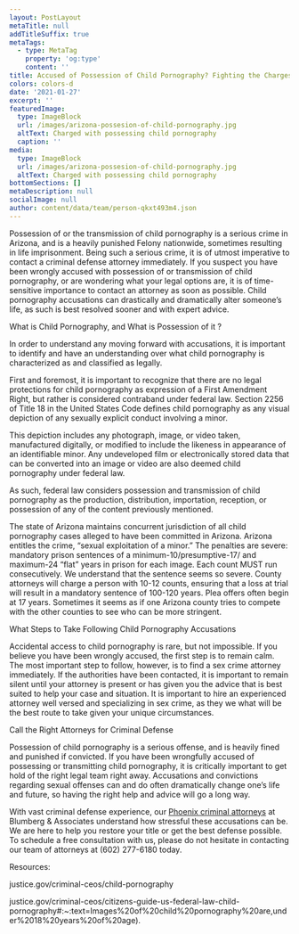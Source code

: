 ```yaml
---
layout: PostLayout
metaTitle: null
addTitleSuffix: true
metaTags:
  - type: MetaTag
    property: 'og:type'
    content: ''
title: Accused of Possession of Child Pornography? Fighting the Charges
colors: colors-d
date: '2021-01-27'
excerpt: ''
featuredImage:
  type: ImageBlock
  url: /images/arizona-possesion-of-child-pornography.jpg
  altText: Charged with possessing child pornography
  caption: ''
media:
  type: ImageBlock
  url: /images/arizona-possesion-of-child-pornography.jpg
  altText: Charged with possessing child pornography
bottomSections: []
metaDescription: null
socialImage: null
author: content/data/team/person-qkxt493m4.json
---
```


Possession of or the transmission of child pornography is a serious crime in Arizona, and is a heavily punished Felony nationwide, sometimes resulting in life imprisonment. Being such a serious crime, it is of utmost imperative to contact a criminal defense attorney immediately. If you suspect you have been wrongly accused with possession of or transmission of child pornography, or are wondering what your legal options are, it is of time-sensitive importance to contact an attorney as soon as possible. Child pornography accusations can drastically and dramatically alter someone’s life, as such is best resolved sooner and with expert advice.

What is Child Pornography, and What is Possession of it ?

In order to understand any moving forward with accusations, it is important to identify and have an understanding over what child pornography is characterized as and classified as legally.

First and foremost, it is important to recognize that there are no legal protections for child pornography as expression of a First Amendment Right, but rather is considered contraband under federal law. Section 2256 of Title 18 in the United States Code defines child pornography as any visual depiction of any sexually explicit conduct involving a minor.

This depiction includes any photograph, image, or video taken, manufactured digitally, or modified to include the likeness in appearance of an identifiable minor. Any undeveloped film or electronically stored data that can be converted into an image or video are also deemed child pornography under federal law.

As such, federal law considers possession and transmission of child pornography as the production, distribution, importation, reception, or possession of any of the content previously mentioned.

The state of Arizona maintains concurrent jurisdiction of all child pornography cases alleged to have been committed in Arizona. Arizona entitles the crime, “sexual exploitation of a minor.” The penalties are severe: mandatory prison sentences of a minimum-10/presumptive-17/ and maximum-24 “flat” years in prison for each image. Each count MUST run consecutively. We understand that the sentence seems so severe. County attorneys will charge a person with 10-12 counts, ensuring that a loss at trial will result in a mandatory sentence of 100-120 years. Plea offers often begin at 17 years. Sometimes it seems as if one Arizona county tries to compete with the other counties to see who can be more stringent.

What Steps to Take Following Child Pornography Accusations

Accidental access to child pornography is rare, but not impossible. If you believe you have been wrongly accused, the first step is to remain calm. The most important step to follow, however, is to find a sex crime attorney immediately. If the authorities have been contacted, it is important to remain silent until your attorney is present or has given you the advice that is best suited to help your case and situation. It is important to hire an experienced attorney well versed and specializing in sex crime, as they we what will be the best route to take given your unique circumstances.

Call the Right Attorneys for Criminal Defense

Possession of child pornography is a serious offense, and is heavily fined and punished if convicted. If you have been wrongfully accused of possessing or transmitting child pornography, it is critically important to get hold of the right legal team right away. Accusations and convictions regarding sexual offenses can and do often dramatically change one’s life and future, so having the right help and advice will go a long way.

With vast criminal defense experience, our [Phoenix criminal attorneys](https://azblumberglaw.com/phoenix-criminal-attorney/) at Blumberg & Associates understand how stressful these accusations can be. We are here to help you restore your title or get the best defense possible. To schedule a free consultation with us, please do not hesitate in contacting our team of attorneys at (602) 277-6180 today.

Resources:

justice.gov/criminal-ceos/child-pornography

justice.gov/criminal-ceos/citizens-guide-us-federal-law-child-pornography#:~:text=Images%20of%20child%20pornography%20are,under%2018%20years%20of%20age).
